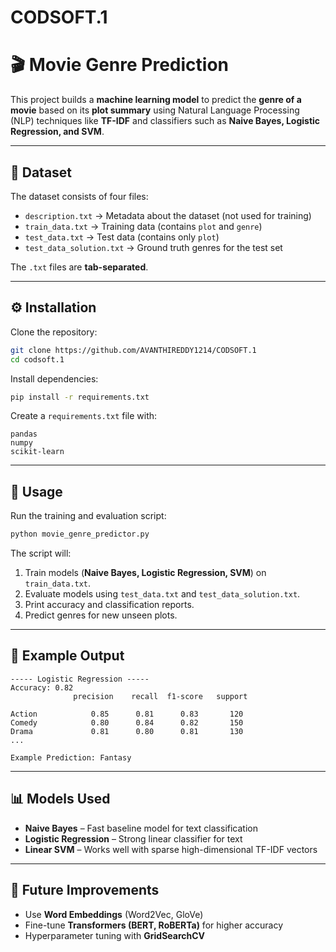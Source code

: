 # CODSOFT.1
# 🎬 Movie Genre Prediction

This project builds a **machine learning model** to predict the **genre of a movie** based on its **plot summary** using Natural Language Processing (NLP) techniques like **TF-IDF** and classifiers such as **Naive Bayes, Logistic Regression, and SVM**.

---

## 📂 Dataset

The dataset consists of four files:

* `description.txt` → Metadata about the dataset (not used for training)
* `train_data.txt` → Training data (contains `plot` and `genre`)
* `test_data.txt` → Test data (contains only `plot`)
* `test_data_solution.txt` → Ground truth genres for the test set

The `.txt` files are **tab-separated**.

---

## ⚙️ Installation

Clone the repository:

```bash
git clone https://github.com/AVANTHIREDDY1214/CODSOFT.1
cd codsoft.1
```

Install dependencies:

```bash
pip install -r requirements.txt
```

Create a `requirements.txt` file with:

```
pandas
numpy
scikit-learn
```

---

## 🚀 Usage

Run the training and evaluation script:

```bash
python movie_genre_predictor.py
```

The script will:

1. Train models (**Naive Bayes, Logistic Regression, SVM**) on `train_data.txt`.
2. Evaluate models using `test_data.txt` and `test_data_solution.txt`.
3. Print accuracy and classification reports.
4. Predict genres for new unseen plots.

---

## 📝 Example Output

```
----- Logistic Regression -----
Accuracy: 0.82
              precision    recall  f1-score   support

Action            0.85      0.81      0.83       120
Comedy            0.80      0.84      0.82       150
Drama             0.81      0.80      0.81       130
...

Example Prediction: Fantasy
```

---

## 📊 Models Used

* **Naive Bayes** – Fast baseline model for text classification
* **Logistic Regression** – Strong linear classifier for text
* **Linear SVM** – Works well with sparse high-dimensional TF-IDF vectors

---

## 🔮 Future Improvements

* Use **Word Embeddings** (Word2Vec, GloVe)
* Fine-tune **Transformers (BERT, RoBERTa)** for higher accuracy
* Hyperparameter tuning with **GridSearchCV**

